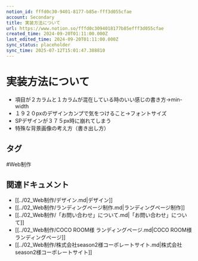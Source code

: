 ```yaml
---
notion_id: fffd0c30-9401-8177-b85e-fff3d055cfae
account: Secondary
title: 実装方法について
url: https://www.notion.so/fffd0c3094018177b85efff3d055cfae
created_time: 2024-09-20T01:11:00.000Z
last_edited_time: 2024-09-20T01:11:00.000Z
sync_status: placeholder
sync_time: 2025-07-12T15:01:47.388810
---
```

# 実装方法について

- 項目が２カラムと１カラムが混在している時のいい感じの書き方→min-width
- １９２０pxのデザインカンプで気をつけること→フォントサイズ
- SPデザインが３７５px時に崩れてしまう
- 特殊な背景画像の考え方（書き出し方）

## タグ

#Web制作 

## 関連ドキュメント

- [[../02_Web制作/デザイン.md|デザイン]]
- [[../02_Web制作/ランディングページ制作.md|ランディングページ制作]]
- [[../02_Web制作/「お問い合わせ」について.md|「お問い合わせ」について]]
- [[../02_Web制作/COCO ROOM様 ランディングページ.md|COCO ROOM様 ランディングページ]]
- [[../02_Web制作/株式会社season2様コーポレートサイト.md|株式会社season2様コーポレートサイト]]

